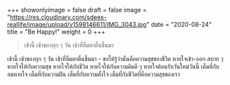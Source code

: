 +++
showonlyimage = false
draft = false
image = "https://res.cloudinary.com/sdees-reallife/image/upload/v1598146611/IMG_3043.jpg"
date = "2020-08-24"
title = "Be Happy!"
weight = 0
+++
> เช้านี้ เช้าของทุก ๆ วัน เช้าที่ลืมตาตื่นขึ้นมา

เช้านี้ เช้าของทุก ๆ วัน เช้าที่ลืมตาตื่นขึ้นมา - ขอให้รู้ว่านั่นคือความสุขของชีวิต หายใจเข้า-ออก สบาย ๆ หายใจให้กับความสุข หายใจให้กับชีวิต หายใจให้กับความคิดดี ๆ หายใจต้อนรับวันใหม่วันนี้ เต็มที่กับลมหายใจ เต็มที่กับความฝัน เต็มที่กับความตั้งใจ เต็มที่กับชีวิตที่คือความสุขของเรา
